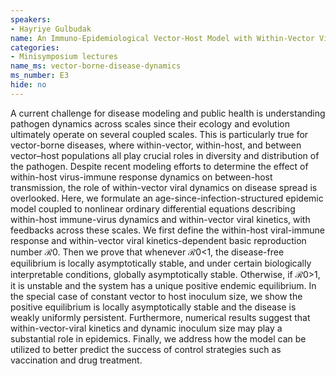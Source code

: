 ```yaml
---
speakers:
- Hayriye Gulbudak
name: An Immuno-Epidemiological Vector-Host Model with Within-Vector Viral Kinetics
categories:
- Minisymposium lectures
name_ms: vector-borne-disease-dynamics
ms_number: E3
hide: no
---
```

A current challenge for disease modeling and public health is understanding pathogen dynamics across scales since their ecology and evolution ultimately operate on several coupled scales. This is particularly true for vector-borne diseases, where within-vector, within-host, and between vector–host populations all play crucial roles in diversity and distribution of the pathogen. Despite recent modeling efforts to determine the effect of within-host virus-immune response dynamics on between-host transmission, the role of within-vector viral dynamics on disease spread is overlooked. Here, we formulate an age-since-infection-structured epidemic model coupled to nonlinear ordinary differential equations describing within-host immune-virus dynamics and within-vector viral kinetics, with feedbacks across these scales. We first define the within-host viral-immune response and within-vector viral kinetics-dependent basic reproduction number ℛ0. Then we prove that whenever ℛ0&lt;1, the disease-free equilibrium is locally asymptotically stable, and under certain biologically interpretable conditions, globally asymptotically stable. Otherwise, if ℛ0&gt;1, it is unstable and the system has a unique positive endemic equilibrium. In the special case of constant vector to host inoculum size, we show the positive equilibrium is locally asymptotically stable and the disease is weakly uniformly persistent. Furthermore, numerical results suggest that within-vector-viral kinetics and dynamic inoculum size may play a substantial role in epidemics. Finally, we address how the model can be utilized to better predict the success of control strategies such as vaccination and drug treatment.


